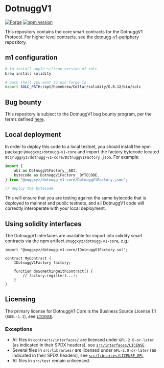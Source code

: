 # DotnuggV1

[![Forge](https://github.com/nuggxyz/dotnugg-v1-core/actions/workflows/forge.yml/badge.svg)](https://github.com/nuggxyz/dotnugg-v1-core/actions/workflows/forge.yml)
[![npm version](https://img.shields.io/npm/v/@nuggxyz/dotnugg-v1-core/latest.svg)](https://www.npmjs.com/package/@nuggxyz/dotnugg-v1-core/v/latest)

This repository contains the core smart contracts for the DotnuggV1 Protocol.
For higher level contracts, see the [dotnugg-v1-periphery](https://github.com/nuggxyz/dotnugg-v1-periphery)
repository.

## m1 configuration
```bash
# to install apple silicon version of solc
brew install solidity

# each shell you want to use forge in
export SOLC_PATH=/opt/homebrew/Cellar/solidity/0.8.12/bin/solc
```


## Bug bounty

This repository is subject to the DotnuggV1 bug bounty program, per the terms defined [here](./bug-bounty.md).

## Local deployment

In order to deploy this code to a local testnet, you should install the npm package
`@nuggxyz/dotnugg-v1-core`
and import the factory bytecode located at
`@nuggxyz/dotnugg-v1-core/DotnuggV1Factory.json`.
For example:

```typescript
import {
    abi as DotnuggV1Factory__ABI,
    bytecode as DotnuggV1Factory__BYTECODE,
} from "@nuggxyz/dotnugg-v1-core/DotnuggV1Factory.json";

// deploy the bytecode
```

This will ensure that you are testing against the same bytecode that is deployed to
mainnet and public testnets, and all DotnuggV1 code will correctly interoperate with
your local deployment.

## Using solidity interfaces

The DotnuggV1 interfaces are available for import into solidity smart contracts
via the npm artifact `@nuggxyz/dotnugg-v1-core`, e.g.:

```solidity
import "@nuggxyz/dotnugg-v1-core/IDotnuggV1Factory.sol";

contract MyContract {
    IDotnuggV1Factory factory;

    function doSomethingWithContract() {
        // factory.register(...);
    }
}

```

## Licensing

The primary license for DotnuggV1 Core is the Business Source License 1.1 (`BUSL-1.1`), see [`LICENSE`](./LICENSE).

### Exceptions

-   All files in `contracts/interfaces/` are licensed under `GPL-2.0-or-later` (as indicated in their SPDX headers), see [`src/interfaces/LICENSE`](./src/interfaces/LICENSE)
-   Several files in `src/libraries/` are licensed under `GPL-2.0-or-later` (as indicated in their SPDX headers), see [`src/libraries/LICENSE_GPL`](src/libraries/LICENSE_GPL)
-   All files in `src/test` remain unlicensed.
